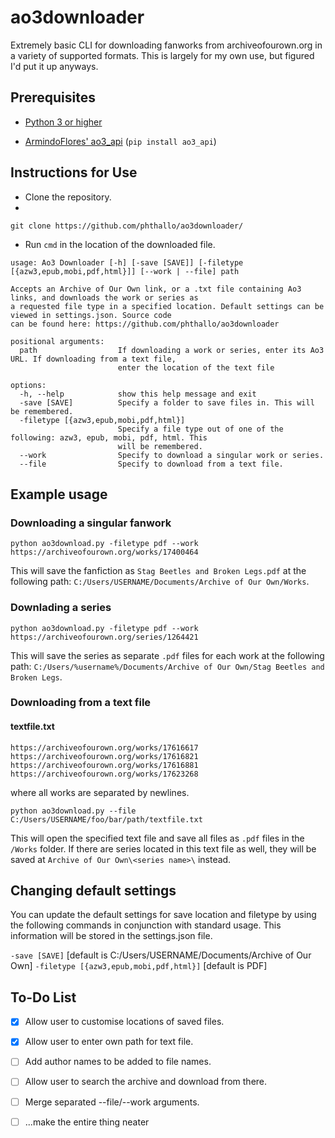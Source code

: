 # ao3downloader
Extremely basic CLI for downloading fanworks from archiveofourown.org in a variety of supported formats. This is largely for my own use, but figured I'd put it up anyways.

## Prerequisites
- [Python 3 or higher](https://www.python.org/downloads/)


- [ArmindoFlores' ao3_api](https://github.com/ArmindoFlores/ao3_api) (`pip install ao3_api`)


## Instructions for Use
- Clone the repository. 
- 
`git clone https://github.com/phthallo/ao3downloader/`

- Run `cmd` in the location of the downloaded file.

```
usage: Ao3 Downloader [-h] [-save [SAVE]] [-filetype [{azw3,epub,mobi,pdf,html}]] [--work | --file] path

Accepts an Archive of Our Own link, or a .txt file containing Ao3 links, and downloads the work or series as  
a requested file type in a specified location. Default settings can be viewed in settings.json. Source code   
can be found here: https://github.com/phthallo/ao3downloader

positional arguments:
  path                  If downloading a work or series, enter its Ao3 URL. If downloading from a text file,  
                        enter the location of the text file

options:
  -h, --help            show this help message and exit
  -save [SAVE]          Specify a folder to save files in. This will be remembered.
  -filetype [{azw3,epub,mobi,pdf,html}]
                        Specify a file type out of one of the following: azw3, epub, mobi, pdf, html. This    
                        will be remembered.
  --work                Specify to download a singular work or series.
  --file                Specify to download from a text file.
 ```
  
## Example usage
### Downloading a singular fanwork
`python ao3download.py -filetype pdf --work https://archiveofourown.org/works/17400464`

This will save the fanfiction as `Stag Beetles and Broken Legs.pdf` at the following path: `C:/Users/USERNAME/Documents/Archive of Our Own/Works`. 

### Downlading a series
`python ao3download.py -filetype pdf --work https://archiveofourown.org/series/1264421`

This will save the series as separate `.pdf` files for each work at the following path: `C:/Users/%username%/Documents/Archive of Our Own/Stag Beetles and Broken Legs`. 

### Downloading from a text file
#### textfile.txt
```
https://archiveofourown.org/works/17616617
https://archiveofourown.org/works/17616821
https://archiveofourown.org/works/17616881
https://archiveofourown.org/works/17623268
```
where all works are separated by newlines.

`python ao3download.py --file C:/Users/USERNAME/foo/bar/path/textfile.txt`

This will open the specified text file and save all files as `.pdf` files in the `/Works` folder. 
If there are series located in this text file as well, they will be saved at `Archive of Our Own\<series name>\` instead.

## Changing default settings
You can update the default settings for save location and filetype by using the following commands in conjunction with standard usage. This information will be stored in the settings.json file.

`-save [SAVE]` [default is C:/Users/USERNAME/Documents/Archive of Our Own]
`-filetype [{azw3,epub,mobi,pdf,html}]` [default is PDF]

## To-Do List
- [x] Allow user to customise locations of saved files.

- [x] Allow user to enter own path for text file. 

- [ ] Add author names to be added to file names.

- [ ] Allow user to search the archive and download from there.

- [ ] Merge separated --file/--work arguments.

- [ ] ...make the entire thing neater

